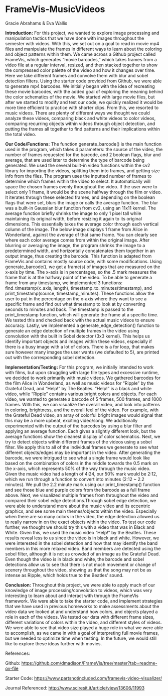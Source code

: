 # FrameVis-MusicVideos

Gracie Abrahams & Eva Wallis

**Introduction:**
For this project, we wanted to explore image processing and manipulation tactics that we have done with images throughout the semester with videos. 
With this, we set out on a goal to read in movie mp4 files and manipulate the frames in different ways to learn about the coloring and object patterns within them. 
We came across a Github project called FrameVis, which generates “movie barcodes,” which takes frames from a video file at a regular interval, resized, and then stacked together to show the compressed color palette of the video and how it changes over time. 
Here we take different frames and convolve them with blur and sobel detection filters.  Using the starter code provided from Github, we were able to generate mp4 barcodes. 
We initially began with the idea of recreating these movie barcodes, with the added goal of exploring the meaning behind the color schematics of the movie. 
We started with large movie files, but after we started to modify and test our code, we quickly realized it would be more time efficient to practice with shorter clips. 
From this, we resorted to music videos. There are plenty of different ways we thought we could analyze these videos, comparing black and white videos to color videos, comparing recurring objects within videos through object detection, and putting the frames all together to find patterns and their implications within the total video. 

**Our Code/Functions:**
The function generate_barcode() is the main function used in the program, which takes 4 parameters: the source of the video, the number of frames requested for the barcode, and 2 boolean flags, blur and average, that are used later to determine the type of barcode being generated.
We used the several built-in video functions within the cv2 library for importing the videos, splitting them into frames, and getting size info from the files. The program uses the inputted number of frames to determine which frames within the video to select. It automatically will space the chosen frames evenly throughout the video.
If the user were to select only 1 frame, it would be the scene halfway through the film or video. It iterates through these selected frames, and depending on the boolean flags that were set, blurs the image or calls the average function. The blur was a built-in Gaussian blur function from cv2, using an 11x11 kernel. The average function briefly shrinks the image to only 1 pixel tall while maintaining its original width, before resizing it again to its original dimensions.
This essentially takes the average color through each vertical column of the image. The below image displays 1 frame from Alice in Wonderland, against the average of that same frame. You can clearly see where each color average comes from within the original image.
After blurring or averaging the image, the program shrinks the image to a predetermined width, and horizontally concatenates them together in an output image, thus creating the barcode. This function is adapted from FrameVis and contains mostly source code, with some modifications.
Using generate_barcode(), we get a frame(s) of images that are measured on the x-axis by time. The x-axis is in percentages, so the .5 mark measures the frame that is at the halfway point of the video. To be able to generate a frame from any timestamp, we implemented 3 functions: find_timestamp(x_axis, length), timestamp_to_minutes(timestamp), and print_timestamp(source, timestamp_minutes). These functions allow the user to put in the percentage on the x-axis where they want to see a specific frame and find out what timestamp to look at by converting seconds to minutes and back. The timestamp is passed to the print_timestamp function, which will generate the frame at a specific time. We tested this and checked back with the actual music videos to ensure accuracy.
	Lastly, we implemented a generate_edge_detection() function to generate an edge detection of multiple frames in the video using convolution with the built in Sobel detector (3x3 kernel). This helps us identify important objects and images within these videos, especially if there is a busy image with a lot of colors. There is a for loop, that makes sure however many images the user wants (we defaulted to 5), are printed out with the corresponding sobel detection.

**Implementation/Testing:**
For this program, we initially intended to work with films, but upon struggling with large file types and excessive runtime, we decided to work primarily with music videos. We gathered barcodes for the film Alice in Wonderland, as well as music videos for “Ripple” by the Grateful Dead, and “Help!” by The Beatles. “Help!” is a black and white video, while “Ripple” contains various bright colors and objects. For each video, we wanted to generate a barcode of 5 frames, 500 frames, and 1000 frames. With this, we can visualize the overall video, and look into patterns in coloring, brightness, and the overall feel of the video. For example, with the Grateful Dead video, an array of colorful bright images would signal that this may be a more upbeat, exciting video/song. We additionally experimented with the output of the barcodes by using a blur filter and applying an average function. Each gives a slightly different look, but the average functions show the cleanest display of color schematics. 
Next, we try to detect objects within different frames of the videos using a sobel filter. We apply this to all of the individual frames we generate to see what different objects/edges may be important in the video.
After generating the barcode, we were intrigued to see what a single frame would look like based on the combination of colors in the middle towards the 0.5 mark on the x-axis, which represents 50% of the way through the music video. Given the music video had a length of 4:24, our 50% mark would be 2:12, which we run through a function to convert into minutes (2:12 ~ 2.2 minutes). We pull the 2.2 minute mark using our print_timestamp() function and see those blue and purple colors from the barcode as a full frame above.
Next, we visualized multiple frames from throughout the video and compared their sobel edge detections.Through sobel edge detection, we were able to understand more about the music video and its 
eccentric graphics, and see some main themes/objects within the video. Especially when there are so many colors in the video, the edge detection allowed us to really narrow in on the exact objects within the video. To test our code further, we thought we should try this with a video that was in Black and White. Given this, we used the music video “Help!” by the Beatles. These results reveal less to us since the video is in black and white. However, we were interested in the sobel detection and how that may identify the band members in this more relaxed video. 
Band members are detected using the sobel filter, although it is not as crowded of an image as the Grateful Dead. Even though the video is in black and white, the barcode and sobel detections allow us to see that there is not much movement or change of scenery throughout the video, showing us that the song may not be as intense as Ripple, which holds true to the Beatles’ sound.

**Conclusion:**
Throughout this project, we were able to apply much of our knowledge of image processing/convolution to videos, which was very interesting to learn about and interact with through the FrameVis framework. We were able to take the starter code, and implement strategies that we have used in previous homeworks to make assessments about the video data we looked at and understand how colors, and objects played a role in each of the videos. We tested our data with different frame sizes, different variations of colors within the video, and different styles of videos. We were able to see that video size played a huge role in what we were able to accomplish, as we came in with a goal of interpreting full movie frames, but we needed to optimize time when testing. In the future, we would still like to explore these ideas further with movies. 
	
References:

Github:
​​https://github.com/dmadison/FrameVis/tree/master?tab=readme-ov-file

Starter Code:
https://www.partsnotincluded.com/framevis-video-visualizer/

Journal Referenced:
http://www.sciresit.it/article/view/13606/11993 





